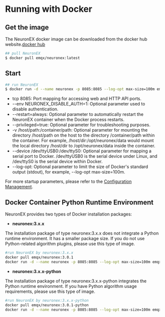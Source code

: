 # Running with Docker

## Get the image

The NeuronEX docker image can be downloaded from the docker hub website.[docker hub](https://hub.docker.com/r/emqx/neuronex/tags)

```bash
## pull NeuronEX
$ docker pull emqx/neuronex:latest
```

## Start

```bash
## run NeuronEX
$ docker run -d --name neuronex -p 8085:8085 --log-opt max-size=100m emqx/neuronex:latest
```

* tcp 8085: Port mapping for accessing web and HTTP API ports.
* --env NEURONEX_DISABLE_AUTH=1: Optional parameter used to disable authentication.
* --restart=always: Optional parameter to automatically restart the NeuronEX container when the Docker process restarts.
* --privileged=true: Optional parameter for troubleshooting purposes.
* -v /host/path:/container/path: Optional parameter for mounting the directory /host/path on the host to the directory /container/path within the container. For example, /host/dir:/opt/neuronex/data would mount the local directory /host/dir to /opt/neuronex/data inside the container.
* --device /dev/ttyUSB0:/dev/ttyS0: Optional parameter for mapping a serial port to Docker. /dev/ttyUSB0 is the serial device under Linux, and /dev/ttyS0 is the serial device within Docker.
* --log-opt: Optional parameter to limit the size of Docker's standard output (stdout), for example, --log-opt max-size=100m.

For more startup parameters, please refer to the [Configuration Management](../admin/conf-management.md).

## Docker Container Python Runtime Environment

NeuronEX provides two types of Docker installation packages:

- **neuronex:3.x.x**

The installation package of type neuronex:3.x.x does not integrate a Python runtime environment. It has a smaller package size. If you do not use Python-related algorithm plugins, please use this type of image.

```bash
#run NeuronEX by neuronex:3.x.x
docker pull emqx/neuronex:3.0.1
docker run -d --name neuronex -p 8085:8085 --log-opt max-size=100m emqx/neuronex:3.0.1
```

- **neuronex:3.x.x-python**

The installation package of type neuronex:3.x.x-python integrates the Python runtime environment. If you have Python algorithm usage requirements, please use this type of image.

```bash
#run NeuronEX by neuronex:3.x.x-python
docker pull emqx/neuronex:3.0.1-python
docker run -d --name neuronex -p 8085:8085 --log-opt max-size=100m emqx/neuronex:3.0.1-python
```
